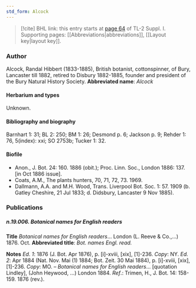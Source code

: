 ```yaml
---
std_form: Alcock
---
```


> [!cite] BHL link: this entry starts at [page 64](https://www.biodiversitylibrary.org/page/33264791) of TL-2 Suppl. I.
> Supporting pages: [[Abbreviations|abbreviations]], [[Layout key|layout key]].

### Author

Alcock, Randal Hibbert (1833-1885), British botanist, cottonspinner, of Bury, Lancaster till 1882, retired to Disbury 1882-1885, founder and president of the Bury Natural History Society. 
**Abbreviated name**: *Alcock*

#### Herbarium and types

Unknown.

#### Bibliography and biography

Barnhart 1: 31; BL 2: 250; BM 1: 26; Desmond p. 6; Jackson p. 9; Rehder 1: 76, 5(index): xxi; SO 2753b; Tucker 1: 32.

#### Biofile

- Anon., J. Bot. 24: 160. 1886 (obit.); Proc. Linn. Soc., London 1886: 137. \[in Oct 1886 issue\].
- Coats, A.M., The plants hunters, 70, 71, 72, 73. 1969.
- Dallmann, A.A. and M.H. Wood, Trans. Liverpool Bot. Soc. 1: 57. 1909 (b. Gatley Cheshire, 21 Jul 1833; d. Didsbury, Lancaster 9 Nov 1885).

### Publications

##### n.19.006. Botanical names for English readers

**Title**
*Botanical names for English readers*... London (L. Reeve & Co.,...) 1876. Oct.
**Abbreviated title**: *Bot. names Engl. read.*

**Notes**
*Ed. 1*: 1876 (J. Bot. Apr 1876), p. \[i\]-xviii, \[xix\], \[1\]-236. *Copy*: NY.
*Ed. 2*: Apr 1884 (Nat. Nov. Mai (1) 1884; Bot. Zeit. 30 Mai 1884), p. \[i\]-xviii, \[xix\], \[1\]-236.
*Copy*: MO. – *Botanical names for English readers*... \[quotation Lindley\], (John Heywood, ...) London 1884.
*Ref*.: Trimen, H., J. Bot. 14: 158-159. 1876 (rev.).

